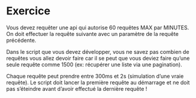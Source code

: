 # Exercice

Vous devez requêter une api qui autorise 60 requêtes MAX par MINUTES.
On doit effectuer la requête suivante avec un paramètre de la requête précédente.

Dans le script que vous devez développer, vous ne savez pas combien de requêtes vous allez devoir faire car il se peut que vous deviez faire qu’une seule requête comme 1500 (ex: récupérer une liste via une pagination).

Chaque requête peut prendre entre 300ms et 2s (simulation d’une vraie requête). Le script doit lancer la première requête au démarrage et ne doit pas s’éteindre avant d’avoir effectué la dernière requête !
